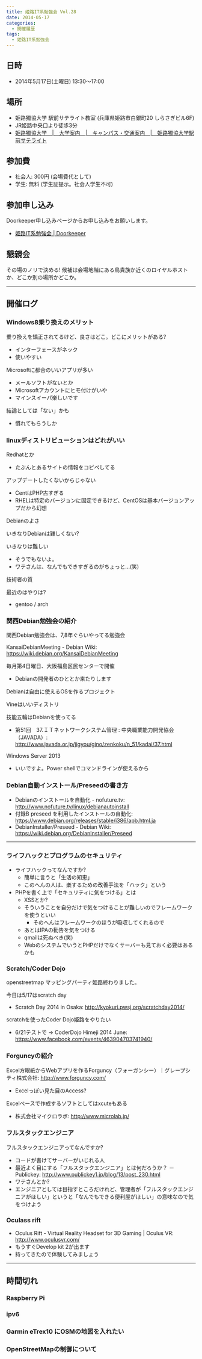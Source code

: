 ```yaml
---
title: 姫路IT系勉強会 Vol.28
date: 2014-05-17
categories:
  - 開催履歴
tags:
  - 姫路IT系勉強会
---
```


## 日時

- 2014年5月17日(土曜日) 13:30～17:00

## 場所

- 姫路獨協大学 駅前サテライト教室 (兵庫県姫路市白銀町20 しらさぎビル6F)
- JR姫路中央口より徒歩3分
- [姫路獨協大学　|　大学案内　|　キャンパス・交通案内　|　姫路獨協大学駅前サテライト](http://www.himeji-du.ac.jp/access/satellite/)

## 参加費

- 社会人: 300円 (会場費代として)
- 学生: 無料 (学生証提示。社会人学生不可)

## 参加申し込み

Doorkeeper申し込みページからお申し込みをお願いします。

- [姫路IT系勉強会 | Doorkeeper](http://histudy.doorkeeper.jp/)

## 懇親会

その場のノリで決める!
候補は会場地階にある鳥貴族か近くのロイヤルホストか、どこか別の場所かどこか。

------------------------------------------------------------------------

## 開催ログ

### Windows8乗り換えのメリット

乗り換えを矯正されてるけど、良さはどこ。どこにメリットがある?

- インターフェースがネック
- 使いやすい

Microsoftに都合のいいアプリが多い

- メールソフトがないとか
- Microsoftアカウントにヒモ付けがいや
- マインスイーパ楽しいです

結論としては「ない」かも

- 慣れてもらうしか

### linuxディストリビューションはどれがいい

Redhatとか

- たぶんとあるサイトの情報をコピペしてる

アップデートしたくないからじゃない

- CentはPHP古すぎる
- RHELは特定のバージョンに固定できるけど、CentOSは基本バージョンアップだから幻想

Debianのよさ

いきなりDebianは難しくない?

いきなりは難しい

- そうでもないよ。
- ワテさんは、なんでもできすぎるのがちょっと…(笑)

技術者の質

最近のはやりは?

- gentoo / arch

### 関西Debian勉強会の紹介

関西Debian勉強会は、7,8年ぐらいやってる勉強会

KansaiDebianMeeting - Debian Wiki: <https://wiki.debian.org/KansaiDebianMeeting>

毎月第4日曜日、大阪福島区民センターで開催

- Debianの開発者のひととか来たりします

Debianは自由に使えるOSを作るプロジェクト

Vineはいいディストリ

技能五輪はDebianを使ってる

- 第51回　37.ＩＴネットワークシステム管理 : 中央職業能力開発協会（JAVADA）: <http://www.javada.or.jp/jigyou/gino/zenkoku/n_51/kadai/37.html>

Windows Server 2013

- いいですよ。Power shellでコマンドラインが使えるから

### Debian自動インストール/Preseedの書き方

- Debianのインストールを自動化 - nofuture.tv: <http://www.nofuture.tv/linux/debianautoinstall>
- 付録B preseed を利用したインストールの自動化: <https://www.debian.org/releases/stable/i386/apb.html.ja>
- DebianInstaller/Preseed - Debian Wiki: <https://wiki.debian.org/DebianInstaller/Preseed>

------------------------------------------------------------------------

### ライフハックとプログラムのセキュリティ

- ライフハックってなんですか?
  - 簡単に言うと「生活の知恵」
  - このへんの人は、楽するための改善手法を「ハック」という
- PHPを書く上で「セキュリティに気をつける」とは
  - XSSとか?
  - そういうことを自分だけで気をつけることが難しいのでフレームワークを使うといい
    - そのへんはフレームワークのほうが吸収してくれるので
  - あとはIPAの勧告を気をつける
  - qmailは死ぬべき(笑)
  - WebのシステムでいうとPHPだけでなくサーバーも見ておく必要はあるかも

### Scratch/Coder Dojo

openstreetmap マッピングパーティ姫路終わりました。

今日は5/17はscratch day

- Scratch Day 2014 in Osaka: http://kyokuri.pwsj.org/scratchday2014/

scratchを使ったCoder Dojo姫路をやりたい

- 6/21テストで → CoderDojo Himeji 2014 June: <https://www.facebook.com/events/463904703741940/>

### Forguncyの紹介

Excel方眼紙からWebアプリを作るForguncy（フォーガンシー）｜グレープシティ株式会社: <http://www.forguncy.com/>

- Excelっぽい見た目のAccess?

Excelベースで作成するソフトとしてはxcuteもある

- 株式会社マイクロラボ: <http://www.microlab.jp/>

### フルスタックエンジニア

フルスタックエンジニアってなんですか?

- コードが書けてサーバーがいじれる人
- 最近よく目にする「フルスタックエンジニア」とは何だろうか？ － Publickey: <http://www.publickey1.jp/blog/13/post_230.html>
- ワテさんとか?
- エンジニアとしては目指すところだけれど、管理者が「フルスタックエンジニアがほしい」というと「なんでもできる便利屋がほしい」の意味なので気をつけよう

### Oculass rift

- Oculus Rift - Virtual Reality Headset for 3D Gaming | Oculus VR: <http://www.oculusvr.com/>
- もうすぐDevelop kit 2が出ます
- 持ってきたので体験してみましょう

------------------------------------------------------------------------

## 時間切れ

### Raspberry Pi

### ipv6

### Garmin eTrex10 にOSMの地図を入れたい

### OpenStreetMapの制御について
